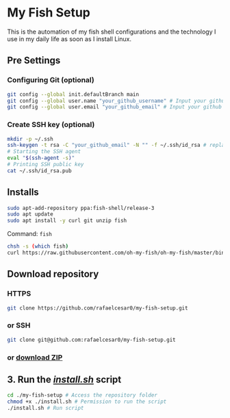 # My Fish Setup

This is the automation of my fish shell configurations and the technology I use in my daily life as soon as I install Linux.

## Pre Settings

### Configuring Git (optional)

```bash
git config --global init.defaultBranch main
git config --global user.name "your_github_username" # Input your github username
git config --global user.email "your_github_email" # Input your github email
```

### Create SSH key (optional)

```bash
mkdir -p ~/.ssh
ssh-keygen -t rsa -C "your_github_email" -N "" -f ~/.ssh/id_rsa # replace "your_github_email"
# Starting the SSH agent
eval "$(ssh-agent -s)"
# Printing SSH public key
cat ~/.ssh/id_rsa.pub
```


## Installs

<!-- ### [Fish Shell](https://github.com/fish-shell/fish-shell) and [Oh-My-Fish](https://github.com/oh-my-fish/oh-my-fish) -->

```sh
sudo apt-add-repository ppa:fish-shell/release-3
sudo apt update
sudo apt install -y curl git unzip fish
```

Command: `fish`

```sh
chsh -s (which fish)
curl https://raw.githubusercontent.com/oh-my-fish/oh-my-fish/master/bin/install | fish
```


## Download repository

### HTTPS

```bash
git clone https://github.com/rafaelcesar0/my-fish-setup.git
```
### or SSH

```bash
git clone git@github.com:rafaelcesar0/my-fish-setup.git
```
### or <b><u>[download ZIP](https://github.com/rafaelcesar0/my-fish-setup/archive/refs/heads/main.zip)</u></b>


## 3. Run the [*install.sh*](https://github.com/rafaelcesar0/my-fish-setup/blob/main/install.sh) script

```bash
cd ./my-fish-setup # Access the repository folder
chmod +x ./install.sh # Permission to run the script
./install.sh # Run script
```
